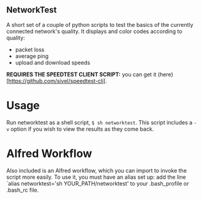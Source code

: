 NetworkTest
----------------------
A short set of a couple of python scripts to test the basics of the currently connected network's quality.
It displays and color codes according to quality:
- packet loss
- average ping
- upload and download speeds

**REQUIRES THE SPEEDTEST CLIENT SCRIPT:**
you can get it (here)[https://github.com/sivel/speedtest-cli].

Usage
=======
Run networktest as a shell script, `$ sh networktest`.
This script includes a `-v` option if you wish to view the results as they come back.

Alfred Workflow
=======
Also included is an Alfred workflow, which you can import to invoke the script more easily. To use it, you must have an alias set up: add the line `alias networktest='sh YOUR_PATH/networktest' to your .bash_profile or .bash_rc file.
